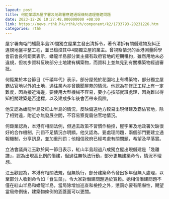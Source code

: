 ```yaml
---
layout: post
title: 何鉅業認為屋宇署及地政署應建通報機制處理僭建問題
date: 2023-12-26 10:27:48.000000000 +08:00
link: https://news.rthk.hk/rthk/ch/component/k2/1733793-20231226.htm
categories: rthk
---
```


屋宇署向屯門蟠龍半島20間獨立屋業主發出清拆令，著令清拆有關僭建物及糾正違規地盤平整工程，並已檢控其中4間獨立屋的業主。曾視察情況的香港測量師學會前會長何鉅業表示，蟠龍半島部分業主擁有政府官地的短期租約，雖然用地未必違規，但初步資料反映部分土地建有構築物，而資料上並無見到有關構築物經過審批。

何鉅業於本台節目《千禧年代》表示，部分屋苑於花園地上有構築物，部分獨立屋霸佔官地以外的土地，過往業內亦曾聽聞屋苑的情況。他認為在修正工程上有一定難度，因為接近海邊，要使用大型機械不容易，要小心按部就班處理，因為難以得知相關建築是否達標，以及建成多年後會否帶來風險。

他又認為蟠龍半島及紅山半島的情況，反映偏遠地方較易出現僭建及霸佔官地，除了相對遠，附近亦無發展空間，不容易察覺霸佔官地情況。

何鉅業認為，本港有相關法例，但過去政策不習慣作檢控，屋宇署及地政署欠缺很好的合作機制，刑罰不足情況亦明顯。他又認為，要處理問題，兩個部門要建立通報機制，分享訊息，並加重刑罰；他相信政府已經考慮有關問題，希望及早落實。

立法會議員江玉歡於同一節目表示，紅山半島超過八成獨立屋出現僭建是「幾離譜」，認為出現高比例的僭建，但過往無執法行動，部分更無建築命令，情況不理想。

江玉歡認為，本港有相關法規，但無執行，部分建築命令發出多年但無人處理，以至部分人收到命令如「食生菜」，令大家對僭建問題過於寬鬆。她相信僭建問題不僅在紅山半島和蟠龍半島，當局除增加巡查和檢控之外，懲罰亦要有阻嚇性，期望當局修例後，建築物條例的涵蓋面可以更闊。
